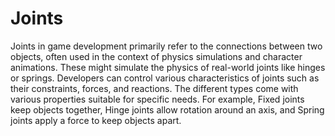 # Joints

Joints in game development primarily refer to the connections between two objects, often used in the context of physics simulations and character animations. These might simulate the physics of real-world joints like hinges or springs. Developers can control various characteristics of joints such as their constraints, forces, and reactions. The different types come with various properties suitable for specific needs. For example, Fixed joints keep objects together, Hinge joints allow rotation around an axis, and Spring joints apply a force to keep objects apart.